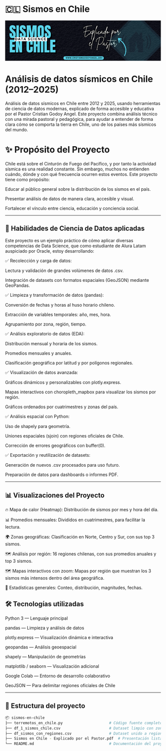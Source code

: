 # 🇨🇱 Sismos en Chile 

![Portada](https://github.com/cristiangodoyangel/Analisis-Sismico-Chile-Data-Science/blob/ccd2e4ea36b6f6c3129db5eaf1740cf6516abb31/assets/banner.png)

# Análisis de datos sísmicos en Chile (2012–2025)

Análisis de datos sísmicos en Chile entre 2012 y 2025, usando herramientas de ciencia de datos modernas, explicado de forma accesible y educativa por el Pastor Cristian Godoy Angel. Este proyecto combina análisis técnico con una mirada pastoral y pedagógica, para ayudar a entender de forma clara cómo se comporta la tierra en Chile, uno de los países más sísmicos del mundo.

# ✨ Propósito del Proyecto

Chile está sobre el Cinturón de Fuego del Pacífico, y por tanto la actividad sísmica es una realidad constante. Sin embargo, muchos no entienden cuándo, dónde y con qué frecuencia ocurren estos eventos. Este proyecto tiene como propósito:

Educar al público general sobre la distribución de los sismos en el país.

Presentar análisis de datos de manera clara, accesible y visual.

Fortalecer el vínculo entre ciencia, educación y conciencia social.



---

## 🧠 Habilidades de Ciencia de Datos aplicadas
Este proyecto es un ejemplo práctico de cómo aplicar diversas competencias de Data Science, que como estudiante de Alura Latam auspiciado por Oracle, estoy desarrollando:

✅ Recolección y carga de datos:

Lectura y validación de grandes volúmenes de datos .csv.

Integración de datasets con formatos espaciales (GeoJSON) mediante GeoPandas.

✅ Limpieza y transformación de datos (pandas):

Conversión de fechas y horas al huso horario chileno.

Extracción de variables temporales: año, mes, hora.

Agrupamiento por zona, región, tiempo.

✅ Análisis exploratorio de datos (EDA):

Distribución mensual y horaria de los sismos.

Promedios mensuales y anuales.

Clasificación geográfica por latitud y por polígonos regionales.

✅ Visualización de datos avanzada:

Gráficos dinámicos y personalizables con plotly.express.

Mapas interactivos con choropleth_mapbox para visualizar los sismos por región.

Gráficos ordenados por cuatrimestres y zonas del país.

✅ Análisis espacial con Python:

Uso de shapely para geometría.

Uniones espaciales (sjoin) con regiones oficiales de Chile.

Corrección de errores geográficos con buffer(0).

✅ Exportación y reutilización de datasets:

Generación de nuevos .csv procesados para uso futuro.

Preparación de datos para dashboards o informes PDF.

---

## 📊 Visualizaciones del Proyecto

🔥 Mapa de calor (Heatmap): Distribución de sismos por mes y hora del día.

📊 Promedios mensuales: Divididos en cuatrimestres, para facilitar la lectura.

🌍 Zonas geográficas: Clasificación en Norte, Centro y Sur, con sus top 3 sismos.

🗺️ Análisis por región: 16 regiones chilenas, con sus promedios anuales y top 3 sismos.

🗺️ Mapas interactivos con zoom: Mapas por región que muestran los 3 sismos más intensos dentro del área geográfica.

🧮 Estadísticas generales: Conteo, distribución, magnitudes, fechas.

## 🛠️ Tecnologías utilizadas

Python 3 — Lenguaje principal

pandas — Limpieza y análisis de datos

plotly.express — Visualización dinámica e interactiva

geopandas — Análisis geoespacial

shapely — Manipulación de geometrías

matplotlib / seaborn — Visualización adicional

Google Colab — Entorno de desarrollo colaborativo

GeoJSON — Para delimitar regiones oficiales de Chile

---

## 📁 Estructura del proyecto

```bash
📦 sismos-en-chile
├── terremotos_en_chile.py                     # Código fuente completo (Google Colab)
├── df_1_sismos_chile.csv                      # Dataset limpio con zonas geográficas
├── df_sismos_con_regiones.csv                 # Dataset unido a regiones oficiales de Chile
├── Sismos en Chile - Explicado por el Pastor.pdf  # Presentación lista para compartir
└── README.md                                  # Documentación del proyecto
```




